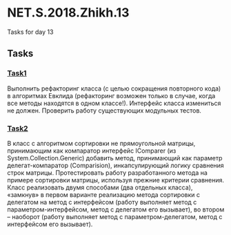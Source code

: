 # NET.S.2018.Zhikh.13
Tasks for day 13
## Tasks
### [Task1](https://github.com/Zhikh/NET.S.2018.Zhikh.03/commit/dc5fbaf202bd92e17daff5801035a310c640203f) 
Выполнить рефакторинг класса (с целью сокращения повторного кода) в алгоритмах Евклида (рефакторинг возможен только в случае, когда все методы находятся в одном классе!). Интерфейс класса измениться не должен. Проверить работу существующих модульных тестов.
### [Task2](https://github.com/Zhikh/NET.S.2018.Zhikh.09/commit/33cfc66f3d7c5226f33751595761da62fa37980d)
В класс с алгоритмом сортировки не прямоугольной матрицы, принимающим как компаратор интерфейс IComparer (из System.Collection.Generic) добавить метод, принимающий как параметр делегат-компаратор (Comparision), инкапсулирующий логику сравнения строк матрицы. Протестировать работу разработанного метода на примере сортировки матрицы, используя прежние критерии сравнения. Класс реализовать двумя способами (два отдельных класса), «замкнув» в первом варианте реализацию метода сортировки с делегатом на метод с интерфейсом (работу выполняет метод с параметром-интерфейсом, метод с делегатом его вызывает), во втором – наоборот (работу выполняет метод с параметром-делегатом, метод с интерфейсом его вызывает).
